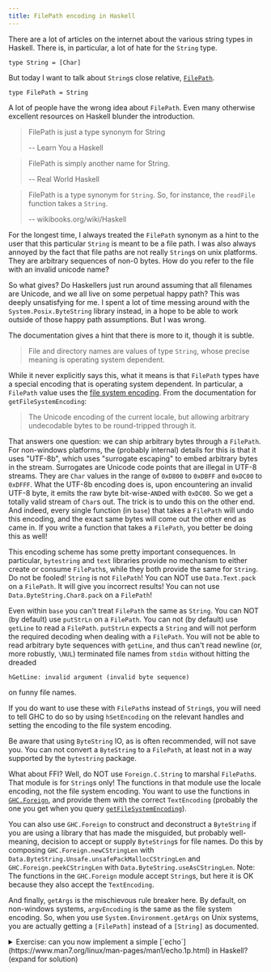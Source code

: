 ```yaml
---
title: FilePath encoding in Haskell
---
```


There are a lot of articles on the internet about the various string
types in Haskell. There is, in particular, a lot of hate for the
`String` type.

``` {.haskell}
type String = [Char]
```

But today I want to talk about `String`s close relative,
[`FilePath`](https://hackage.haskell.org/package/base-4.15.0.0/docs/System-IO.html#t:FilePath).

``` {.haskell}
type FilePath = String
```

A lot of people have the wrong idea about `FilePath`. Even many
otherwise excellent resources on Haskell blunder the introduction.

> FilePath is just a type synonym for String
>
> -- Learn You a Haskell

> FilePath is simply another name for String.
>
> -- Real World Haskell

> FilePath is a type synonym for `String`. So, for instance, the
> `readFile` function takes a `String`.
>
> -- wikibooks.org/wiki/Haskell

For the longest time, I always treated the `FilePath` synonym as a hint
to the user that this particular `String` is meant to be a file path. I
was also always annoyed by the fact that file paths are not really
`String`s on unix platforms. They are arbitrary sequences of non-0
bytes. How do you refer to the file with an invalid unicode name?

So what gives? Do Haskellers just run around assuming that all filenames
are Unicode, and we all live on some perpetual happy path? This was
deeply unsatisfying for me. I spent a lot of time messing around with
the `System.Posix.ByteString` library instead, in a hope to be able to
work outside of those happy path assumptions. But I was wrong.

The documentation gives a hint that there is more to it, though it is
subtle.

> File and directory names are values of type `String`, whose precise
> meaning is operating system dependent.

While it never explicitly says this, what it means is that `FilePath`
types have a special encoding that is operating system dependent. In
particular, a `FilePath` value uses the [file system
encoding](https://hackage.haskell.org/package/base-4.14.0.0/docs/GHC-IO-Encoding.html#v:getFileSystemEncoding).
From the documentation for `getFileSystemEncoding`:

> The Unicode encoding of the current locale, but allowing arbitrary
> undecodable bytes to be round-tripped through it.

That answers one question: we can ship arbitrary bytes through a
`FilePath`. For non-windows platforms, the (probably internal) details
for this is that it uses "UTF-8b", which uses "surrogate escaping" to
embed arbitrary bytes in the stream. Surrogates are Unicode code points
that are illegal in UTF-8 streams. They are `Char` values in the range
of `0xD800` to `0xDBFF` and `0xDC00` to `0xDFFF`. What the UTF-8b
encoding does is, upon encountering an invalid UTF-8 byte, it emits the
raw byte bit-wise-`AND`ed with `0xDC00`. So we get a totally valid
stream of `Char`s out. The trick is to undo this on the other end. And
indeed, every single function (in `base`) that takes a `FilePath` will
undo this encoding, and the exact same bytes will come out the other end
as came in. If you write a function that takes a `FilePath`, you better
be doing this as well!

This encoding scheme has some pretty important consequences. In
particular, `bytestring` and `text` libraries provide no mechanism to
either create or consume `FilePath`s, while they both provide the same
for `String`. Do not be fooled! `String` is not `FilePath`! You can NOT
use `Data.Text.pack` on a `FilePath`. It will give you incorrect
results! You can not use `Data.ByteString.Char8.pack` on a `FilePath`!

Even within `base` you can't treat `FilePath` the same as `String`. You
can NOT (by default) use `putStrLn` on a `FilePath`. You can not (by
default) use `getLine` to read a `FilePath`. `putStrLn` expects a
`String` and will not perform the required decoding when dealing with a
`FilePath`. You will not be able to read arbitrary byte sequences with
`getLine`, and thus can't read newline (or, more robustly, `\NUL`)
terminated file names from `stdin` without hitting the dreaded

    hGetLine: invalid argument (invalid byte sequence)

on funny file names.

If you do want to use these with `FilePath`s instead of `String`s, you
will need to tell GHC to do so by using `hSetEncoding` on the relevant
handles and setting the encoding to the file system encoding.

Be aware that using `ByteString` IO, as is often recommended, will not
save you. You can not convert a `ByteString` to a `FilePath`, at least
not in a way supported by the `bytestring` package.

What about FFI? Well, do NOT use `Foreign.C.String` to marshal
`FilePath`s. That module is for `String`s only! The functions in that
module use the locale encoding, not the file system encoding. You want
to use the functions in
[`GHC.Foreign`](https://hackage.haskell.org/package/base-4.14.0.0/docs/GHC-Foreign.html),
and provide them with the correct `TextEncoding` (probably the one you
get when you query
[`getFileSystemEncoding`](https://hackage.haskell.org/package/base-4.14.0.0/docs/GHC-IO-Encoding.html#v:getFileSystemEncoding)).

You can also use `GHC.Foreign` to construct and deconstruct a
`ByteString` if you are using a library that has made the misguided, but
probably well-meaning, decision to accept or supply `ByteString`s for
file names. Do this by composing `GHC.Foreign.newCStringLen` with
`Data.ByteString.Unsafe.unsafePackMallocCStringLen` and
`GHC.Foreign.peekCStringLen` with `Data.ByteString.useAsCStringLen`.
Note: The functions in the `GHC.Foreign` module accept `String`s, but
here it is OK because they also accept the `TextEncoding`.

And finally, `getArgs` is the mischievous rule breaker here. By default,
on non-windows systems, `argvEncoding` is the same as the file system
encoding. So, when you use `System.Environment.getArgs` on Unix systems,
you are actually getting a `[FilePath]` instead of a `[String]` as
documented.

<details> <summary> Exercise: can you now implement a simple
[`echo`](https://www.man7.org/linux/man-pages/man1/echo.1p.html) in
Haskell? (expand for solution)
</summary>
``` {.haskell}
module Main where

import System.Environment
import GHC.IO.Encoding

main :: IO ()
main = do
    args <- getArgs
    argvEncoding >>= setLocaleEncoding
    putStrLn (unwords args)
```

Did your simple `echo` program work with the following invocation?

    ./myEcho One Two $(printf '\231')

</details>

## Conclusion

Be aware of what `TextEncoding` is in use. As `String` and `FilePath`
tend to use different ones, and mixing them is obviously bad. Ideally
each different encoding would be realised in the type system, but alas,
it is not so.
